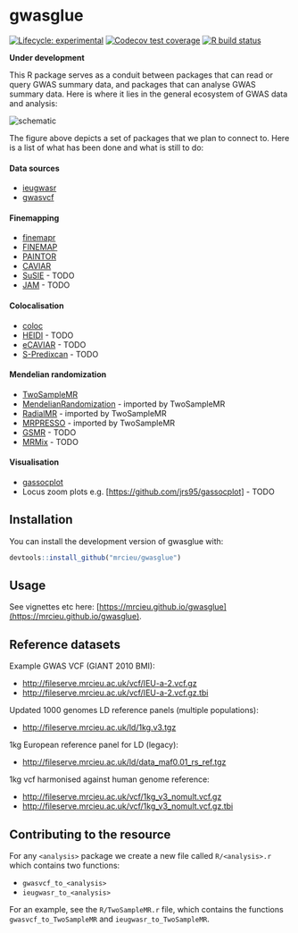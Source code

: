 # gwasglue

<!-- badges: start -->
[![Lifecycle: experimental](https://img.shields.io/badge/lifecycle-experimental-orange.svg)](https://www.tidyverse.org/lifecycle/#experimental)
[![Codecov test coverage](https://codecov.io/gh/MRCIEU/gwasglue/branch/master/graph/badge.svg)](https://codecov.io/gh/MRCIEU/gwasglue?branch=master)
[![R build status](https://github.com/MRCIEU/gwasglue/workflows/R-CMD-check/badge.svg)](https://github.com/MRCIEU/gwasglue/actions)
<!-- badges: end -->

**Under development**

This R package serves as a conduit between packages that can read or query GWAS summary data, and packages that can analyse GWAS summary data. Here is where it lies in the general ecosystem of GWAS data and analysis:


![schematic](https://drive.google.com/uc?id=15w33jAaI6lAKINfLlNw343njUuPd4M6i)

The figure above depicts a set of packages that we plan to connect to. Here is a list of what has been done and what is still to do:

#### Data sources
- [ieugwasr](https://github.com/mrcieu/ieugwasr)
- [gwasvcf](https://github.com/mrcieu/gwasvcf)

#### Finemapping
- [finemapr](https://github.com/variani/finemapr)
- [FINEMAP](http://www.christianbenner.com/)
- [PAINTOR](https://github.com/gkichaev/PAINTOR_V3.0)
- [CAVIAR](https://github.com/fhormoz/caviar)
- [SuSIE](https://stephenslab.github.io/susie-paper/index.html) - TODO
- [JAM](https://github.com/pjnewcombe/R2BGLiMS) - TODO

#### Colocalisation
- [coloc](https://cran.r-project.org/package=coloc)
- [HEIDI](http://cnsgenomics.com/software/gsmr/) - TODO
- [eCAVIAR](https://github.com/fhormoz/caviar) - TODO
- [S-Predixcan](https://github.com/hakyimlab/MetaXcan) - TODO

#### Mendelian randomization
- [TwoSampleMR](https://github.com/mrcieu/TwoSampleMR)
- [MendelianRandomization](https://cran.r-project.org/package=MendelianRandomization) - imported by TwoSampleMR
- [RadialMR](https://github.com/WSpiller/RadialMR) - imported by TwoSampleMR
- [MRPRESSO](https://github.com/rondolab/MR-PRESSO) - imported by TwoSampleMR
- [GSMR](http://cnsgenomics.com/software/gsmr/) - TODO
- [MRMix](https://github.com/gqi/MRMix) - TODO

#### Visualisation
- [gassocplot](https://github.com/jrs95/gassocplot)
- Locus zoom plots e.g. [https://github.com/jrs95/gassocplot] - TODO


## Installation

You can install the development version of gwasglue with:

``` r
devtools::install_github("mrcieu/gwasglue")
```


## Usage

See vignettes etc here: [https://mrcieu.github.io/gwasglue](https://mrcieu.github.io/gwasglue).

## Reference datasets

Example GWAS VCF (GIANT 2010 BMI):

- http://fileserve.mrcieu.ac.uk/vcf/IEU-a-2.vcf.gz
- http://fileserve.mrcieu.ac.uk/vcf/IEU-a-2.vcf.gz.tbi

Updated 1000 genomes LD reference panels (multiple populations):

- http://fileserve.mrcieu.ac.uk/ld/1kg.v3.tgz

1kg European reference panel for LD (legacy):

- http://fileserve.mrcieu.ac.uk/ld/data_maf0.01_rs_ref.tgz

1kg vcf harmonised against human genome reference:

- http://fileserve.mrcieu.ac.uk/vcf/1kg_v3_nomult.vcf.gz
- http://fileserve.mrcieu.ac.uk/vcf/1kg_v3_nomult.vcf.gz.tbi

## Contributing to the resource

For any `<analysis>` package we create a new file called `R/<analysis>.r` which contains two functions:

- `gwasvcf_to_<analysis>`
- `ieugwasr_to_<analysis>`

For an example, see the `R/TwoSampleMR.r` file, which contains the functions `gwasvcf_to_TwoSampleMR` and `ieugwasr_to_TwoSampleMR`.

